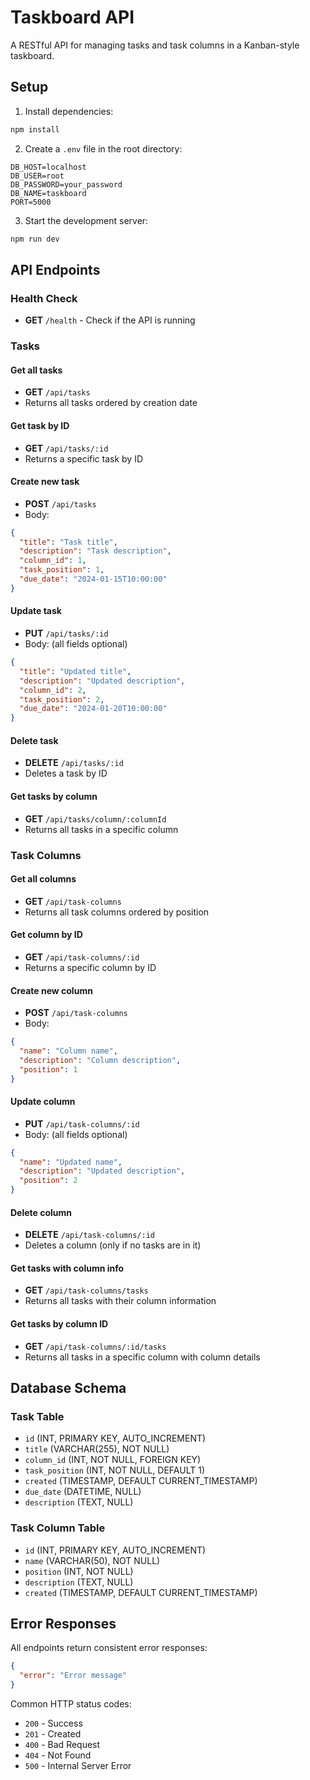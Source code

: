 # Taskboard API

A RESTful API for managing tasks and task columns in a Kanban-style taskboard.

## Setup

1. Install dependencies:
```bash
npm install
```

2. Create a `.env` file in the root directory:
```env
DB_HOST=localhost
DB_USER=root
DB_PASSWORD=your_password
DB_NAME=taskboard
PORT=5000
```

3. Start the development server:
```bash
npm run dev
```

## API Endpoints

### Health Check
- **GET** `/health` - Check if the API is running

### Tasks

#### Get all tasks
- **GET** `/api/tasks`
- Returns all tasks ordered by creation date

#### Get task by ID
- **GET** `/api/tasks/:id`
- Returns a specific task by ID

#### Create new task
- **POST** `/api/tasks`
- Body:
```json
{
  "title": "Task title",
  "description": "Task description",
  "column_id": 1,
  "task_position": 1,
  "due_date": "2024-01-15T10:00:00"
}
```

#### Update task
- **PUT** `/api/tasks/:id`
- Body: (all fields optional)
```json
{
  "title": "Updated title",
  "description": "Updated description",
  "column_id": 2,
  "task_position": 2,
  "due_date": "2024-01-20T10:00:00"
}
```

#### Delete task
- **DELETE** `/api/tasks/:id`
- Deletes a task by ID

#### Get tasks by column
- **GET** `/api/tasks/column/:columnId`
- Returns all tasks in a specific column

### Task Columns

#### Get all columns
- **GET** `/api/task-columns`
- Returns all task columns ordered by position

#### Get column by ID
- **GET** `/api/task-columns/:id`
- Returns a specific column by ID

#### Create new column
- **POST** `/api/task-columns`
- Body:
```json
{
  "name": "Column name",
  "description": "Column description",
  "position": 1
}
```

#### Update column
- **PUT** `/api/task-columns/:id`
- Body: (all fields optional)
```json
{
  "name": "Updated name",
  "description": "Updated description",
  "position": 2
}
```

#### Delete column
- **DELETE** `/api/task-columns/:id`
- Deletes a column (only if no tasks are in it)

#### Get tasks with column info
- **GET** `/api/task-columns/tasks`
- Returns all tasks with their column information

#### Get tasks by column ID
- **GET** `/api/task-columns/:id/tasks`
- Returns all tasks in a specific column with column details

## Database Schema

### Task Table
- `id` (INT, PRIMARY KEY, AUTO_INCREMENT)
- `title` (VARCHAR(255), NOT NULL)
- `column_id` (INT, NOT NULL, FOREIGN KEY)
- `task_position` (INT, NOT NULL, DEFAULT 1)
- `created` (TIMESTAMP, DEFAULT CURRENT_TIMESTAMP)
- `due_date` (DATETIME, NULL)
- `description` (TEXT, NULL)

### Task Column Table
- `id` (INT, PRIMARY KEY, AUTO_INCREMENT)
- `name` (VARCHAR(50), NOT NULL)
- `position` (INT, NOT NULL)
- `description` (TEXT, NULL)
- `created` (TIMESTAMP, DEFAULT CURRENT_TIMESTAMP)

## Error Responses

All endpoints return consistent error responses:

```json
{
  "error": "Error message"
}
```

Common HTTP status codes:
- `200` - Success
- `201` - Created
- `400` - Bad Request
- `404` - Not Found
- `500` - Internal Server Error 